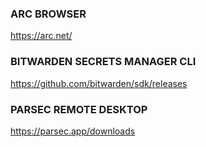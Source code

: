 ### ARC BROWSER
https://arc.net/

### BITWARDEN SECRETS MANAGER CLI
https://github.com/bitwarden/sdk/releases

### PARSEC REMOTE DESKTOP
https://parsec.app/downloads

